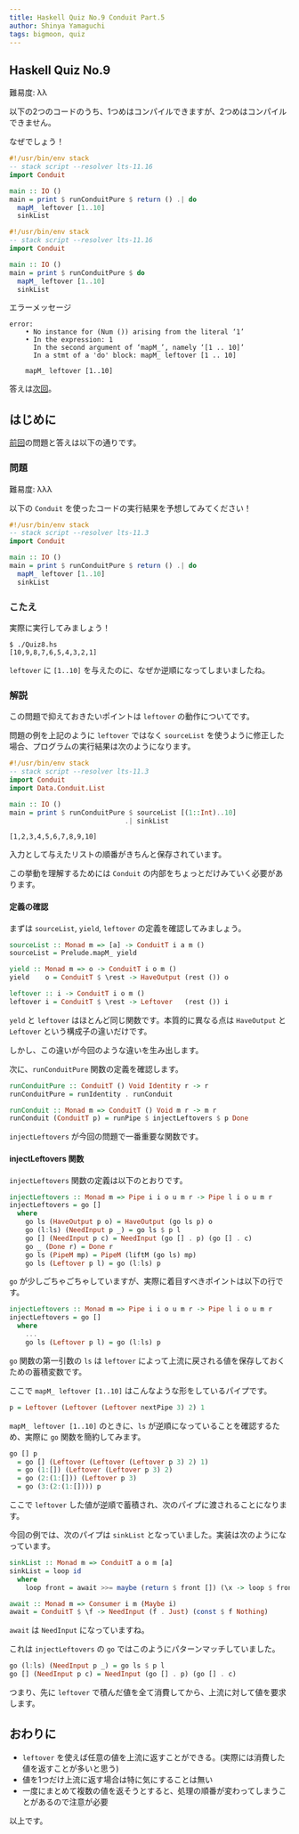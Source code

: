```yaml
---
title: Haskell Quiz No.9 Conduit Part.5
author: Shinya Yamaguchi
tags: bigmoon, quiz
---
```


## Haskell Quiz No.9

難易度: λλ

以下の2つのコードのうち、1つめはコンパイルできますが、2つめはコンパイルできません。

なぜでしょう！

```hs
#!/usr/bin/env stack
-- stack script --resolver lts-11.16
import Conduit

main :: IO ()
main = print $ runConduitPure $ return () .| do
  mapM_ leftover [1..10]
  sinkList
```

```hs
#!/usr/bin/env stack
-- stack script --resolver lts-11.16
import Conduit

main :: IO ()
main = print $ runConduitPure $ do
  mapM_ leftover [1..10]
  sinkList
```

エラーメッセージ

```shell
error:
    • No instance for (Num ()) arising from the literal ‘1’
    • In the expression: 1
      In the second argument of ‘mapM_’, namely ‘[1 .. 10]’
      In a stmt of a 'do' block: mapM_ leftover [1 .. 10]

    mapM_ leftover [1..10]
```

答えは[次回](./07-08-quiz-10.html)。

<!--more-->

## はじめに

[前回](./04-08-quiz-8.html)の問題と答えは以下の通りです。

### 問題

難易度: λλλ

以下の `Conduit` を使ったコードの実行結果を予想してみてください！

```hs
#!/usr/bin/env stack
-- stack script --resolver lts-11.3
import Conduit

main :: IO ()
main = print $ runConduitPure $ return () .| do
  mapM_ leftover [1..10]
  sinkList
```

### こたえ

実際に実行してみましょう！

```shell
$ ./Quiz8.hs
[10,9,8,7,6,5,4,3,2,1]
```

`leftover` に `[1..10]` を与えたのに、なぜか逆順になってしまいましたね。

### 解説

この問題で抑えておきたいポイントは `leftover` の動作についてです。

問題の例を上記のように `leftover` ではなく `sourceList` を使うように修正した場合、プログラムの実行結果は次のようになります。

```hs
#!/usr/bin/env stack
-- stack script --resolver lts-11.3
import Conduit
import Data.Conduit.List

main :: IO ()
main = print $ runConduitPure $ sourceList [(1::Int)..10]
                             .| sinkList
```

```shell
[1,2,3,4,5,6,7,8,9,10]
```

入力として与えたリストの順番がきちんと保存されています。

この挙動を理解するためには `Conduit` の内部をちょっとだけみていく必要があります。

#### 定義の確認

まずは `sourceList`, `yield`, `leftover` の定義を確認してみましょう。

```hs
sourceList :: Monad m => [a] -> ConduitT i a m ()
sourceList = Prelude.mapM_ yield

yield :: Monad m => o -> ConduitT i o m ()
yield    o = ConduitT $ \rest -> HaveOutput (rest ()) o

leftover :: i -> ConduitT i o m ()
leftover i = ConduitT $ \rest -> Leftover   (rest ()) i
```

`yeld` と `leftover` はほとんど同じ関数です。本質的に異なる点は `HaveOutput` と `Leftover` という構成子の違いだけです。

しかし、この違いが今回のような違いを生み出します。

次に、`runConduitPure` 関数の定義を確認します。

```hs
runConduitPure :: ConduitT () Void Identity r -> r
runConduitPure = runIdentity . runConduit

runConduit :: Monad m => ConduitT () Void m r -> m r
runConduit (ConduitT p) = runPipe $ injectLeftovers $ p Done
```

`injectLeftovers` が今回の問題で一番重要な関数です。

#### injectLeftovers 関数

`injectLeftovers` 関数の定義は以下のとおりです。

```hs
injectLeftovers :: Monad m => Pipe i i o u m r -> Pipe l i o u m r
injectLeftovers = go []
  where
    go ls (HaveOutput p o) = HaveOutput (go ls p) o
    go (l:ls) (NeedInput p _) = go ls $ p l
    go [] (NeedInput p c) = NeedInput (go [] . p) (go [] . c)
    go _ (Done r) = Done r
    go ls (PipeM mp) = PipeM (liftM (go ls) mp)
    go ls (Leftover p l) = go (l:ls) p
```

`go` が少しごちゃごちゃしていますが、実際に着目すべきポイントは以下の行です。

```hs
injectLeftovers :: Monad m => Pipe i i o u m r -> Pipe l i o u m r
injectLeftovers = go []
  where
    ...
    go ls (Leftover p l) = go (l:ls) p
```

`go` 関数の第一引数の `ls` は `leftover` によって上流に戻される値を保存しておくための蓄積変数です。

ここで `mapM_ leftover [1..10]` はこんなような形をしているパイプです。

```haskell
p = Leftover (Leftover (Leftover nextPipe 3) 2) 1
```

`mapM_ leftover [1..10]` のときに、`ls` が逆順になっていることを確認するため、実際に `go` 関数を簡約してみます。

```haskell
go [] p
  = go [] (Leftover (Leftover (Leftover p 3) 2) 1)
  = go (1:[]) (Leftover (Leftover p 3) 2)
  = go (2:(1:[])) (Leftover p 3)
  = go (3:(2:(1:[]))) p
```

ここで `leftover` した値が逆順で蓄積され、次のパイプに渡されることになります。

今回の例では、次のパイプは `sinkList` となっていました。実装は次のようになっています。

```hs
sinkList :: Monad m => ConduitT a o m [a]
sinkList = loop id
  where
    loop front = await >>= maybe (return $ front []) (\x -> loop $ front . (x:))

await :: Monad m => Consumer i m (Maybe i)
await = ConduitT $ \f -> NeedInput (f . Just) (const $ f Nothing)
```

`await` は `NeedInput` になっていますね。

これは `injectLeftovers` の `go` ではこのようにパターンマッチしていました。

```hs
go (l:ls) (NeedInput p _) = go ls $ p l
go [] (NeedInput p c) = NeedInput (go [] . p) (go [] . c)
```

つまり、先に `leftover` で積んだ値を全て消費してから、上流に対して値を要求します。

## おわりに

- `leftover` を使えば任意の値を上流に返すことができる。(実際には消費した値を返すことが多いと思う)
- 値を1つだけ上流に返す場合は特に気にすることは無い
- 一度にまとめて複数の値を返そうとすると、処理の順番が変わってしまうことがあるので注意が必要

以上です。